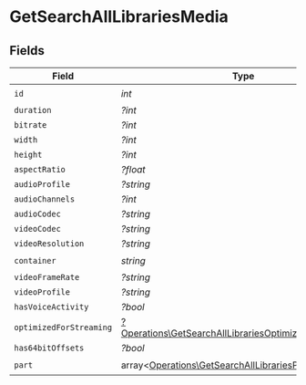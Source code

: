 # GetSearchAllLibrariesMedia


## Fields

| Field                                                                                                                           | Type                                                                                                                            | Required                                                                                                                        | Description                                                                                                                     | Example                                                                                                                         |
| ------------------------------------------------------------------------------------------------------------------------------- | ------------------------------------------------------------------------------------------------------------------------------- | ------------------------------------------------------------------------------------------------------------------------------- | ------------------------------------------------------------------------------------------------------------------------------- | ------------------------------------------------------------------------------------------------------------------------------- |
| `id`                                                                                                                            | *int*                                                                                                                           | :heavy_check_mark:                                                                                                              | N/A                                                                                                                             | 119534                                                                                                                          |
| `duration`                                                                                                                      | *?int*                                                                                                                          | :heavy_minus_sign:                                                                                                              | N/A                                                                                                                             | 11558112                                                                                                                        |
| `bitrate`                                                                                                                       | *?int*                                                                                                                          | :heavy_minus_sign:                                                                                                              | N/A                                                                                                                             | 25025                                                                                                                           |
| `width`                                                                                                                         | *?int*                                                                                                                          | :heavy_minus_sign:                                                                                                              | N/A                                                                                                                             | 3840                                                                                                                            |
| `height`                                                                                                                        | *?int*                                                                                                                          | :heavy_minus_sign:                                                                                                              | N/A                                                                                                                             | 2072                                                                                                                            |
| `aspectRatio`                                                                                                                   | *?float*                                                                                                                        | :heavy_minus_sign:                                                                                                              | N/A                                                                                                                             | 1.85                                                                                                                            |
| `audioProfile`                                                                                                                  | *?string*                                                                                                                       | :heavy_minus_sign:                                                                                                              | N/A                                                                                                                             | dts                                                                                                                             |
| `audioChannels`                                                                                                                 | *?int*                                                                                                                          | :heavy_minus_sign:                                                                                                              | N/A                                                                                                                             | 6                                                                                                                               |
| `audioCodec`                                                                                                                    | *?string*                                                                                                                       | :heavy_minus_sign:                                                                                                              | N/A                                                                                                                             | eac3                                                                                                                            |
| `videoCodec`                                                                                                                    | *?string*                                                                                                                       | :heavy_minus_sign:                                                                                                              | N/A                                                                                                                             | hevc                                                                                                                            |
| `videoResolution`                                                                                                               | *?string*                                                                                                                       | :heavy_minus_sign:                                                                                                              | N/A                                                                                                                             | 4k                                                                                                                              |
| `container`                                                                                                                     | *string*                                                                                                                        | :heavy_check_mark:                                                                                                              | N/A                                                                                                                             | mkv                                                                                                                             |
| `videoFrameRate`                                                                                                                | *?string*                                                                                                                       | :heavy_minus_sign:                                                                                                              | N/A                                                                                                                             | 24p                                                                                                                             |
| `videoProfile`                                                                                                                  | *?string*                                                                                                                       | :heavy_minus_sign:                                                                                                              | N/A                                                                                                                             | main 10                                                                                                                         |
| `hasVoiceActivity`                                                                                                              | *?bool*                                                                                                                         | :heavy_minus_sign:                                                                                                              | N/A                                                                                                                             | false                                                                                                                           |
| `optimizedForStreaming`                                                                                                         | [?Operations\GetSearchAllLibrariesOptimizedForStreaming](../../Models/Operations/GetSearchAllLibrariesOptimizedForStreaming.md) | :heavy_minus_sign:                                                                                                              | N/A                                                                                                                             | 1                                                                                                                               |
| `has64bitOffsets`                                                                                                               | *?bool*                                                                                                                         | :heavy_minus_sign:                                                                                                              | N/A                                                                                                                             | false                                                                                                                           |
| `part`                                                                                                                          | array<[Operations\GetSearchAllLibrariesPart](../../Models/Operations/GetSearchAllLibrariesPart.md)>                             | :heavy_check_mark:                                                                                                              | N/A                                                                                                                             |                                                                                                                                 |